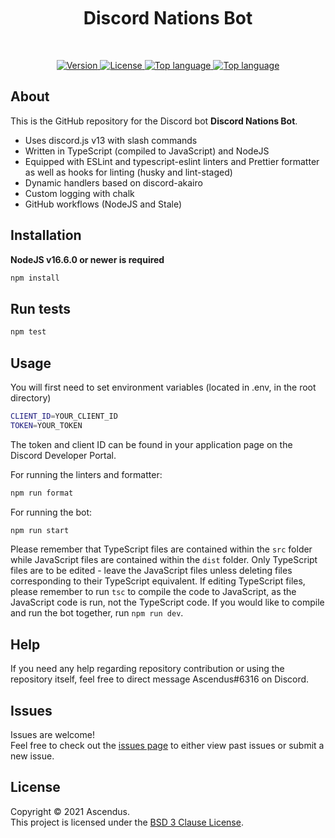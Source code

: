 <br />
<br />
<br />
<h1 align="center">Discord Nations Bot</h1>
<br />
<p align="center">
    <a href="https://github.com/Ascendus/RN-Discord-Bot/releases" target="_blank">
        <img alt="Version" src="https://img.shields.io/badge/version-1.0.0-blue.svg?style=for-the-badge&cacheSeconds=2592000" />
    </a>
    <a href="https://https://opensource.org/licenses/BSD-3-Clause" target="_blank">
        <img alt="License" src="https://img.shields.io/github/license/Ascendus/RN-Discord-Bot?style=for-the-badge" />
    </a>        
    <a href="https://github.com/Ascendus/RN-Discord-Bot/issues" target="_blank">
        <img alt="Top language" src="https://img.shields.io/github/issues/Ascendus/RN-Discord-Bot?style=for-the-badge">
    </a>
    <a href="https://github.com/Ascendus/RN-Discord-Bot/search?l=typescript" target="_blank">
        <img alt="Top language" src="https://img.shields.io/github/languages/top/Ascendus/RN-Discord-Bot?style=for-the-badge">
    </a>
</p>

## About
This is the GitHub repository for the Discord bot **Discord Nations Bot**.

* Uses discord.js v13 with slash commands
* Written in TypeScript (compiled to JavaScript) and NodeJS
* Equipped with ESLint and typescript-eslint linters and Prettier formatter as well as hooks for linting (husky and lint-staged)
* Dynamic handlers based on discord-akairo
* Custom logging with chalk
* GitHub workflows (NodeJS and Stale)

## Installation
**NodeJS v16.6.0 or newer is required**
```sh
npm install
```

## Run tests
```sh
npm test
```

## Usage
You will first need to set environment variables (located in .env, in the root directory)
```sh
CLIENT_ID=YOUR_CLIENT_ID
TOKEN=YOUR_TOKEN
```

The token and client ID can be found in your application page on the Discord Developer Portal.

For running the linters and formatter:
```sh
npm run format
```

For running the bot:
```sh
npm run start
```

Please remember that TypeScript files are contained within the `src` folder while JavaScript files are contained within the `dist` folder. Only TypeScript files are to be edited - leave the JavaScript files unless deleting files corresponding to their TypeScript equivalent. If editing TypeScript files, please remember to run `tsc` to compile the code to JavaScript, as the JavaScript code is run, not the TypeScript code. If you would like to compile and run the bot together, run `npm run dev`. 

## Help
If you need any help regarding repository contribution or using the repository itself, feel free to direct message Ascendus#6316 on Discord.

## Issues
Issues are welcome!<br />Feel free to check out the [issues page](https://github.com/Ascendus/RN-Discord-Bot/issues) to either view past issues or submit a new issue.

## License
Copyright :copyright: 2021 Ascendus.<br />
This project is licensed under the [BSD 3 Clause License](https://opensource.org/licenses/BSD-3-Clause).